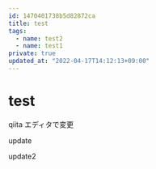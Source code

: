 ```yaml
---
id: 1470401738b5d82872ca
title: test
tags:
  - name: test2
  - name: test1
private: true
updated_at: "2022-04-17T14:12:13+09:00"
---
```


# test

qiita エディタで変更

update

update2
